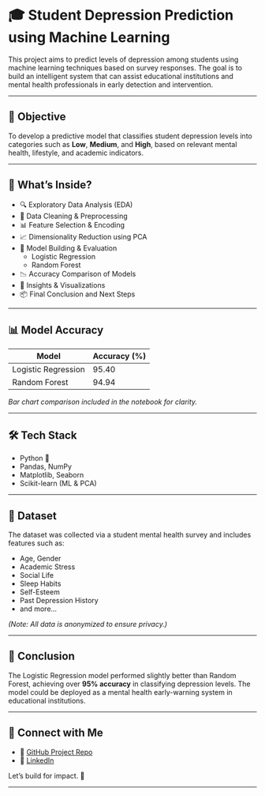 # 🎓 Student Depression Prediction using Machine Learning

This project aims to predict levels of depression among students using machine learning techniques based on survey responses. The goal is to build an intelligent system that can assist educational institutions and mental health professionals in early detection and intervention.

---

## 📌 Objective

To develop a predictive model that classifies student depression levels into categories such as **Low**, **Medium**, and **High**, based on relevant mental health, lifestyle, and academic indicators.

---

## 🧠 What’s Inside?

- 🔍 Exploratory Data Analysis (EDA)
- 🧼 Data Cleaning & Preprocessing
- 📊 Feature Selection & Encoding
- 📈 Dimensionality Reduction using PCA
- 🤖 Model Building & Evaluation  
  - Logistic Regression  
  - Random Forest
- 📉 Accuracy Comparison of Models
- 📌 Insights & Visualizations
- 📦 Final Conclusion and Next Steps

---

## 📊 Model Accuracy

| Model               | Accuracy (%) |
|--------------------|--------------|
| Logistic Regression| 95.40        |
| Random Forest       | 94.94        |

*Bar chart comparison included in the notebook for clarity.*

---

## 🛠 Tech Stack

- Python 🐍
- Pandas, NumPy
- Matplotlib, Seaborn
- Scikit-learn (ML & PCA)

---

## 📂 Dataset

The dataset was collected via a student mental health survey and includes features such as:

- Age, Gender  
- Academic Stress  
- Social Life  
- Sleep Habits  
- Self-Esteem  
- Past Depression History  
- and more...

*(Note: All data is anonymized to ensure privacy.)*

---

## 📌 Conclusion

The Logistic Regression model performed slightly better than Random Forest, achieving over **95% accuracy** in classifying depression levels. The model could be deployed as a mental health early-warning system in educational institutions.

---

## 🌟 Connect with Me

- 📂 [GitHub Project Repo](https://github.com/yourusername/student-depression-ml)
- 💼 [LinkedIn](https://linkedin.com/in/yourusername)

Let’s build for impact. 💚

---


